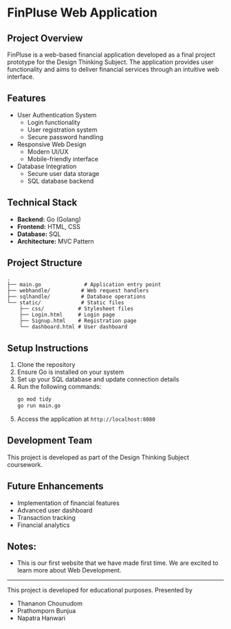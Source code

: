 # FinPluse Web Application

## Project Overview
FinPluse is a web-based financial application developed as a final project prototype for the Design Thinking Subject. The application provides user functionality and aims to deliver financial services through an intuitive web interface.

## Features
- User Authentication System
  - Login functionality
  - User registration system
  - Secure password handling
- Responsive Web Design
  - Modern UI/UX
  - Mobile-friendly interface
- Database Integration
  - Secure user data storage
  - SQL database backend

## Technical Stack
- **Backend:** Go (Golang)
- **Frontend:** HTML, CSS
- **Database:** SQL
- **Architecture:** MVC Pattern

## Project Structure
```
.
├── main.go              # Application entry point
├── webhandle/          # Web request handlers
├── sqlhandle/          # Database operations
└── static/             # Static files
    ├── css/           # Stylesheet files
    ├── Login.html     # Login page
    ├── Signup.html    # Registration page
    └── dashboard.html # User dashboard
```
 
## Setup Instructions
1. Clone the repository
2. Ensure Go is installed on your system
3. Set up your SQL database and update connection details
4. Run the following commands:
   ```bash
   go mod tidy
   go run main.go
   ```
5. Access the application at `http://localhost:8080`

## Development Team
This project is developed as part of the Design Thinking Subject coursework.

## Future Enhancements
- Implementation of financial features
- Advanced user dashboard
- Transaction tracking
- Financial analytics

## Notes:
- This is our first website that we have made first time. We are excited to learn more about Web Development.
*****************
This project is developed for educational purposes.
Presented by 
- Thananon Chounudom 
- Prathomporn Bunjua
- Napatra Hanwari
